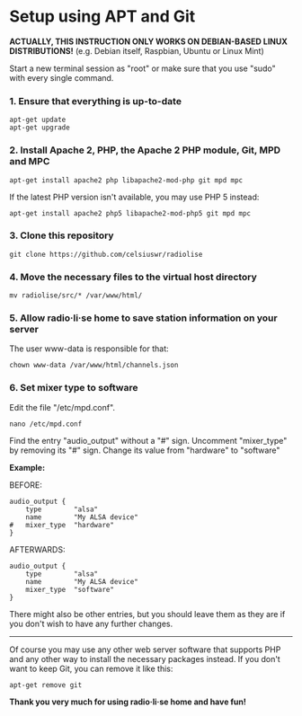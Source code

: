 # Setup using APT and Git

**ACTUALLY, THIS INSTRUCTION ONLY WORKS ON DEBIAN-BASED LINUX DISTRIBUTIONS!** (e.g. Debian itself, Raspbian, Ubuntu or Linux Mint)

Start a new terminal session as "root" or make sure that you use "sudo" with every single command.

### 1. Ensure that everything is up-to-date

    apt-get update
    apt-get upgrade
    
### 2. Install Apache 2, PHP, the Apache 2 PHP module, Git, MPD and MPC
    
    apt-get install apache2 php libapache2-mod-php git mpd mpc
    
If the latest PHP version isn't available, you may use PHP 5 instead:

    apt-get install apache2 php5 libapache2-mod-php5 git mpd mpc
    
### 3. Clone this repository
    
    git clone https://github.com/celsiuswr/radiolise
    
### 4. Move the necessary files to the virtual host directory
    
    mv radiolise/src/* /var/www/html/
    
### 5. Allow radio·li·se home to save station information on your server

The user www-data is responsible for that:

    chown www-data /var/www/html/channels.json
    
### 6. Set mixer type to software

Edit the file "/etc/mpd.conf".
    
    nano /etc/mpd.conf

Find the entry "audio_output" without a "#" sign.
Uncomment "mixer_type" by removing its "#" sign.
Change its value from "hardware" to "software"

**Example:**

BEFORE:

    audio_output {
        type        "alsa"
        name        "My ALSA device"
    #   mixer_type  "hardware"
    }

AFTERWARDS:

    audio_output {
        type        "alsa"
        name        "My ALSA device"
        mixer_type  "software"
    }

There might also be other entries, but you should leave them as they are if you don't wish to have any further changes.

-----
Of course you may use any other web server software that supports PHP and any other way to install the necessary packages instead. If you don't want to keep Git, you can remove it like this:

    apt-get remove git

**Thank you very much for using radio·li·se home and have fun!**
